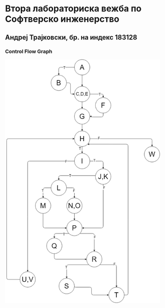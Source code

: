 # Втора лабораториска вежба по Софтверско инженерство

## Андреј Трајковски, бр. на индекс 183128

### Control Flow Graph
![CFG Image](/CFG.png)
